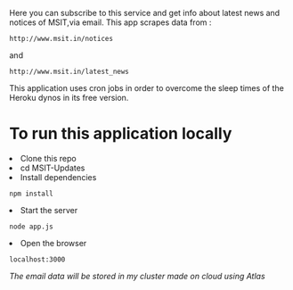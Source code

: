 Here you can subscribe to this service and get info about latest news and notices of MSIT,via email.
This app scrapes data from :
```
http://www.msit.in/notices
```
and
```
http://www.msit.in/latest_news
```
This application uses cron jobs in order to overcome the sleep times of the Heroku dynos in its free version.

<h1>To run this application locally</h1>
<li>Clone this repo</li>
<li>cd MSIT-Updates</li>

<li>Install dependencies</li>

```
npm install
```
<li>Start the server</li>

```
node app.js
```
<li>Open the browser</li>

```
localhost:3000
```
<i>The email data will be stored in my cluster made on cloud using Atlas</i>

